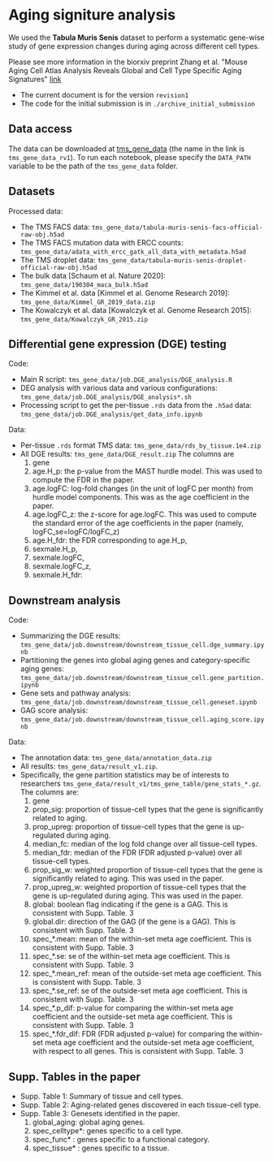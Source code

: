 # Aging signiture analysis

We used the **Tabula Muris Senis** dataset to perform a systematic gene-wise study of gene expression changes during aging across different cell types. 

Please see more information in the biorxiv preprint Zhang et al. "Mouse Aging Cell Atlas Analysis Reveals Global and Cell Type Specific Aging Signatures" [link](https://www.biorxiv.org/content/10.1101/2019.12.23.887604v2)

- The current document is for the version `revision1`
- The code for the initial submission is in `./archive_initial_submission`

## Data access

The data can be downloaded at [tms_gene_data](https://figshare.com/account/projects/64982/articles/12827615) (the name in the link is `tms_gene_data_rv1`). To run each notebook, please specify the `DATA_PATH` variable to be the path of the `tms_gene_data` folder. 

## Datasets
Processed data: 
- The TMS FACS data: `tms_gene_data/tabula-muris-senis-facs-official-raw-obj.h5ad` 
- The TMS FACS mutation data with ERCC counts: `tms_gene_data/adata_with_ercc_gatk_all_data_with_metadata.h5ad` 
- The TMS droplet data: `tms_gene_data/tabula-muris-senis-droplet-official-raw-obj.h5ad`
- The bulk data [Schaum et al. Nature 2020]: `tms_gene_data/190304_maca_bulk.h5ad`
- The Kimmel et al. data [Kimmel et al. Genome Research 2019]: `tms_gene_data/Kimmel_GR_2019_data.zip` 
- The Kowalczyk et al. data [Kowalczyk et al. Genome Research 2015]: `tms_gene_data/Kowalczyk_GR_2015.zip` 

## Differential gene expression (DGE) testing

Code: 
- Main R script: `tms_gene_data/job.DGE_analysis/DGE_analysis.R`
- DEG analysis with various data and various configurations: `tms_gene_data/job.DGE_analysis/DGE_analysis*.sh`
- Processing script to get the per-tissue `.rds` data from the `.h5ad` data: `tms_gene_data/job.DGE_analysis/get_data_info.ipynb`

Data:
- Per-tissue `.rds` format TMS data: `tms_gene_data/rds_by_tissue.1e4.zip`
- All DGE results: `tms_gene_data/DGE_result.zip` The columns are 
  1) gene
  2) age.H_p: the p-value from the MAST hurdle model. This was used to compute the FDR in the paper.
  3) age.logFC: log-fold changes (in the unit of logFC per month) from hurdle model components. This was as the age coefficient in the paper.
  4) age.logFC_z: the z-score for age.logFC. This was used to compute the standard error of the age coefficients in the paper (namely, logFC_se=logFC/logFC_z)
  5) age.H_fdr: the FDR corresponding to age.H_p, 
  6) sexmale.H_p, 
  7) sexmale.logFC, 
  8) sexmale.logFC_z, 
  9) sexmale.H_fdr:  

## Downstream analysis

Code: 
- Summarizing the DGE results: `tms_gene_data/job.downstream/downstream_tissue_cell.dge_summary.ipynb`
- Partitioning the genes into global aging genes and category-specific aging genes: `tms_gene_data/job.downstream/downstream_tissue_cell.gene_partition.ipynb`
- Gene sets and pathway analysis: `tms_gene_data/job.downstream/downstream_tissue_cell.geneset.ipynb`
- GAG score analysis: `tms_gene_data/job.downstream/downstream_tissue_cell.aging_score.ipynb`

Data: 
- The annotation data: `tms_gene_data/annotation_data.zip`
- All results: `tms_gene_data/result_v1.zip`. 
- Specifically, the gene partition statistics may be of interests to researchers `tms_gene_data/result_v1/tms_gene_table/gene_stats_*.gz`. The columns are:
  1) gene
  2) prop_sig: proportion of tissue-cell types that the gene is significantly related to aging.
  3) prop_upreg: proportion of tissue-cell types that the gene is up-regulated during aging.
  4) median_fc: median of the log fold change over all tissue-cell types.
  5) median_fdr: median of the FDR (FDR adjusted p-value) over all tissue-cell types.
  6) prop_sig_w: weighted proportion of tissue-cell types that the gene is significantly related to aging. This was used in the paper.
  7) prop_upreg_w: weighted proportion of tissue-cell types that the gene is up-regulated during aging. This was used in the paper.
  8) global: boolean flag indicating if the gene is a GAG. This is consistent with Supp. Table. 3
  9) global.dir: direction of the GAG (if the gene is a GAG). This is consistent with Supp. Table. 3
  10) spec_*.mean: mean of the within-set meta age coefficient. This is consistent with Supp. Table. 3
  11) spec_*.se: se of the within-set meta age coefficient. This is consistent with Supp. Table. 3
  12) spec_*.mean_ref: mean of the outside-set meta age coefficient. This is consistent with Supp. Table. 3
  13) spec_*.se_ref: se of the outside-set meta age coefficient. This is consistent with Supp. Table. 3
  14) spec_*.p_dif: p-value for comparing the within-set meta age coefficient and the outside-set meta age coefficient. This is consistent with Supp. Table. 3
  15) spec_*.fdr_dif: FDR (FDR adjusted p-value) for comparing the within-set meta age coefficient and the outside-set meta age coefficient, with respect to all genes. This is consistent with Supp. Table. 3

## Supp. Tables in the paper
- Supp. Table 1: Summary of tissue and cell types.
- Supp. Table 2: Aging-related genes discovered in each tissue-cell type.
- Supp. Table 3: Genesets identified in the paper.
  1) global_aging: global aging genes.
  2) spec_celltype*: genes specific to a cell type.
  3) spec_func* : genes specific to a functional category.
  4) spec_tissue* : genes specific to a tissue.
